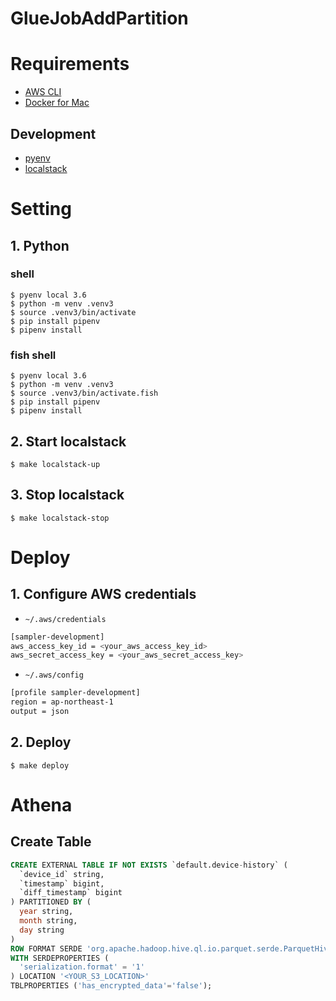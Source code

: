 GlueJobAddPartition
=======

# Requirements

- [AWS CLI](https://aws.amazon.com/cli/)
- [Docker for Mac](https://www.docker.com/docker-mac)

## Development

- [pyenv](https://github.com/pyenv/pyenv)
- [localstack](https://github.com/localstack/localstack)

# Setting

## 1. Python

### shell

```shell
$ pyenv local 3.6
$ python -m venv .venv3
$ source .venv3/bin/activate
$ pip install pipenv
$ pipenv install
```

### fish shell

```shell
$ pyenv local 3.6
$ python -m venv .venv3
$ source .venv3/bin/activate.fish
$ pip install pipenv
$ pipenv install
```

## 2. Start localstack

```shell
$ make localstack-up
```

## 3. Stop localstack

```shell
$ make localstack-stop
```

# Deploy

## 1. Configure AWS credentials

- `~/.aws/credentials`

```bash
[sampler-development]
aws_access_key_id = <your_aws_access_key_id>
aws_secret_access_key = <your_aws_secret_access_key>
```

- `~/.aws/config`

```bash
[profile sampler-development]
region = ap-northeast-1
output = json
```

## 2. Deploy

```shell
$ make deploy
```

# Athena

## Create Table

```sql
CREATE EXTERNAL TABLE IF NOT EXISTS `default.device-history` (
  `device_id` string,
  `timestamp` bigint,
  `diff_timestamp` bigint 
) PARTITIONED BY (
  year string,
  month string,
  day string 
)
ROW FORMAT SERDE 'org.apache.hadoop.hive.ql.io.parquet.serde.ParquetHiveSerDe'
WITH SERDEPROPERTIES (
  'serialization.format' = '1'
) LOCATION '<YOUR_S3_LOCATION>'
TBLPROPERTIES ('has_encrypted_data'='false');
```
